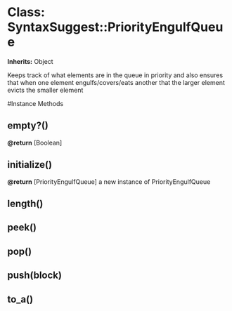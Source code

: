 # Class: SyntaxSuggest::PriorityEngulfQueue
**Inherits:** Object
    

Keeps track of what elements are in the queue in priority and also ensures
that when one element engulfs/covers/eats another that the larger element
evicts the smaller element



#Instance Methods
## empty?() [](#method-i-empty?)

**@return** [Boolean] 

## initialize() [](#method-i-initialize)

**@return** [PriorityEngulfQueue] a new instance of PriorityEngulfQueue

## length() [](#method-i-length)

## peek() [](#method-i-peek)

## pop() [](#method-i-pop)

## push(block) [](#method-i-push)

## to_a() [](#method-i-to_a)

